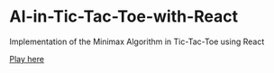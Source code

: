 # AI-in-Tic-Tac-Toe-with-React
Implementation of the Minimax Algorithm in Tic-Tac-Toe using React

[Play here](https://codepen.io/arthurlj/pen/gOPLQwY)
